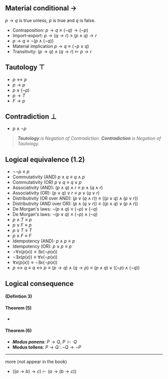 ## Material conditional $\rightarrow$
$p\rightarrow{q}$ is true unless, $p$ is true and $q$ is false.

- Contraposition: $p\rightarrow{q}\equiv{(\lnot{q})\rightarrow{(\lnot{p})}}$
- Import–export: $p\rightarrow(q\rightarrow{r})\equiv{(p\land{q})\rightarrow{r}}$
-  $p\rightarrow{q}\equiv{\lnot({p}\land(\lnot{q}))}$
- Material implication $p\rightarrow{q}\equiv{(\lnot{p}\lor{q})}$
- Transitivity: $(p \to q) \land (q \to r) \models p \to r$
## Tautology $\top$
- $p\leftrightarrow{p}$
- $p\rightarrow{p}$
- $p\lor{(\lnot{p})}$
- $p\rightarrow{T}$
- $F\rightarrow{p}$
## Contradiction $\bot$
- $p\land\lnot{p}$

>***Tautology** is Negation of Contradiction. 
>**Contradiction** is Negation of Tautology.*

## Logical equivalence (1.2)
- $\lnot\lnot{p}\equiv{p}$
- Commutativity (AND) $p\land{q}\equiv{q\land{p}}$
- Commutativity (OR) $p\lor{q}\equiv{q\lor{p}}$
- Associativity (AND): $(p\land{q})\land{r}\equiv{p\land({q}\land{r})}$
- Associativity (OR): $(p\lor{q})\lor{r}\equiv{p\lor({q}\lor{r})}$
- Distributivity (OR over AND): $({p\lor({q\land{r}})})\equiv({({p\lor{q}})\land({p\lor{r}})})$
- Distributivity (AND over OR): $({p\land({q\lor{r}})})\equiv({({p\land{q}})\lor({p\land{r}})})$
- De Morgan's laws: $\lnot{(p\land{q})}\equiv{(\lnot{p})\lor{(\lnot{q})}}$
- De Morgan's laws: $\lnot{(p\lor{q})}\equiv{(\lnot{p})\land{(\lnot{q})}}$
- $p\land{T}\equiv{p}$
- $p\lor{F}\equiv{p}$
- $p\lor{T}\equiv{T}$
- $p\land{F}\equiv{F}$
- Idempotency (AND): $p\land{p}\equiv{p}$
- Idempotency (OR): $p\lor{p}\equiv{p}$
- $\lnot\forall{x(p(x))\equiv{\exists{x(\lnot{p(x)})}}}$
- $\lnot\exists{x(p(x))\equiv{\forall{x(\lnot{p(x)})}}}$
- $\forall{x(p(x))\equiv{\lnot\exists{x(\lnot{p(x)})}}}$
- $p\leftrightarrow{q}\equiv{q\leftrightarrow{p}\equiv{(p\rightarrow{q})\land{(q\rightarrow{p})}\equiv{(p\land{q})\lor{((\lnot{p})\land{(\lnot{q})})}}}}$

## Logical consequence 
#### (Defintion 3)

#### Theorem (5)
- 
#### Theorem (6)
- ***Modus ponens***: $P \to Q,\; P\;\; \vdash\;\; Q$
- **Modus tollens**: $P \rightarrow Q \therefore\neg Q\rightarrow \neg P$

___
more (not appear in the book)
- $((a\rightarrow{b})\rightarrow{c})\vdash(a\rightarrow({b}\rightarrow{c}))$
